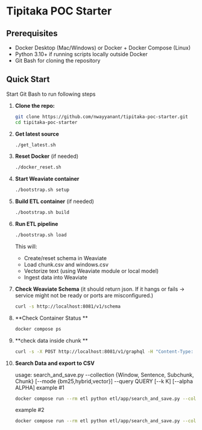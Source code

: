# Tipitaka POC Starter 

## Prerequisites

* Docker Desktop (Mac/Windows) or Docker + Docker Compose (Linux)
* Python 3.10+ if running scripts locally outside Docker
* Git Bash for cloning the repository

## Quick Start

Start Git Bash to run following steps 

1. **Clone the repo:**
   ```bash
   git clone https://github.com/nwayyanant/tipitaka-poc-starter.git
   cd tipitaka-poc-starter
   ```


2. **Get latest source**
	```bash
	./get_latest.sh
	```

3. **Reset Docker** (if needed)
	```bash
	./docker_reset.sh
	```

4. **Start Weaviate container**
	```bash
	./bootstrap.sh setup
	```

5. **Build ETL container** (if needed)
	```bash
	./bootstrap.sh build
	```

6. **Run ETL pipeline**

   ```bash
   ./bootstrap.sh load
   ```

   This will:

   * Create/reset schema in Weaviate
   * Load chunk.csv and windows.csv
   * Vectorize text (using Weaviate module or local model)
   * Ingest data into Weaviate


7. **Check Weaviate Schema** (it should return json. If it hangs or fails → service might not be ready or ports are misconfigured.)
	```bash
	curl -s http://localhost:8081/v1/schema
	```


8. **Check Container Status **
	```bash
	docker compose ps
	```

9. **check data inside chunk **
	```bash 
	curl -s -X POST http://localhost:8081/v1/graphql -H "Content-Type: application/json" -d "{\"query\":\"{ Aggregate { Chunk { meta { count } } } }\"}"
	```
	
10. **Search Data and export to CSV** 

	usage: search_and_save.py --collection {Window, Sentence, Subchunk, Chunk}
                          [--mode {bm25,hybrid,vector}] --query QUERY [--k K]
                          [--alpha ALPHA] 
	example #1
    ```bash
	docker compose run --rm etl python etl/app/search_and_save.py --collection Window --mode hybrid --alpha 0.5 --query "mettā" --k 5
	```
	
	example #2
    ```bash
	docker compose run --rm etl python etl/app/search_and_save.py --collection Sentence --mode vector --query "mettā" --k 10
	```
	
